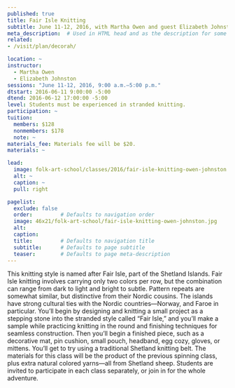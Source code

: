 ```yaml
---
published: true
title: Fair Isle Knitting
subtitle: June 11-12, 2016, with Martha Owen and guest Elizabeth Johnston
meta_description:  # Used in HTML head and as the description for some search engines
related:
- /visit/plan/decorah/

location: ~
instructor: 
  - Martha Owen
  - Elizabeth Johnston
sessions: "June 11-12, 2016, 9:00 a.m.–5:00 p.m."
dtstart: 2016-06-11 9:00:00 -5:00
dtend: 2016-06-12 17:00:00 -5:00
level: Students must be experienced in stranded knitting. 
participation: ~
tuition:
  members: $128
  nonmembers: $178
  note: ~
materials_fee: Materials fee will be $20. 
materials: ~

lead:
  image: folk-art-school/classes/2016/fair-isle-knitting-owen-johnston.jpg
  alt: ~
  caption: ~
  pull: right

pagelist:
  exclude: false
  order:         # Defaults to navigation order  
  image: 46x21/folk-art-school/fair-isle-knitting-owen-johnston.jpg
  alt:
  caption:
  title:         # Defaults to navigation title
  subtitle:      # Defaults to page subtitle
  teaser:        # Defaults to page meta-description 
---
```

This knitting style is named after Fair Isle, part of the Shetland Islands. Fair Isle knitting involves carrying only two colors per row, but the combination can range from dark to light and bright to subtle. Pattern repeats are somewhat similar, but distinctive from their Nordic cousins. The islands have strong cultural ties with the Nordic countries—Norway, and Faroe in particular. You’ll begin by designing and knitting a small project as a stepping stone into the stranded style called “Fair Isle,” and you’ll make a sample while practicing knitting in the round and finishing techniques for seamless construction. Then you’ll begin a finished piece, such as a decorative mat, pin cushion, small pouch, headband, egg cozy, gloves, or mittens. You’ll get to try using a traditional Shetland knitting belt. The materials for this class will be the product of the previous spinning class, plus extra natural colored yarns—all from Shetland sheep. Students are invited to participate in each class separately, or join in for the whole adventure. 